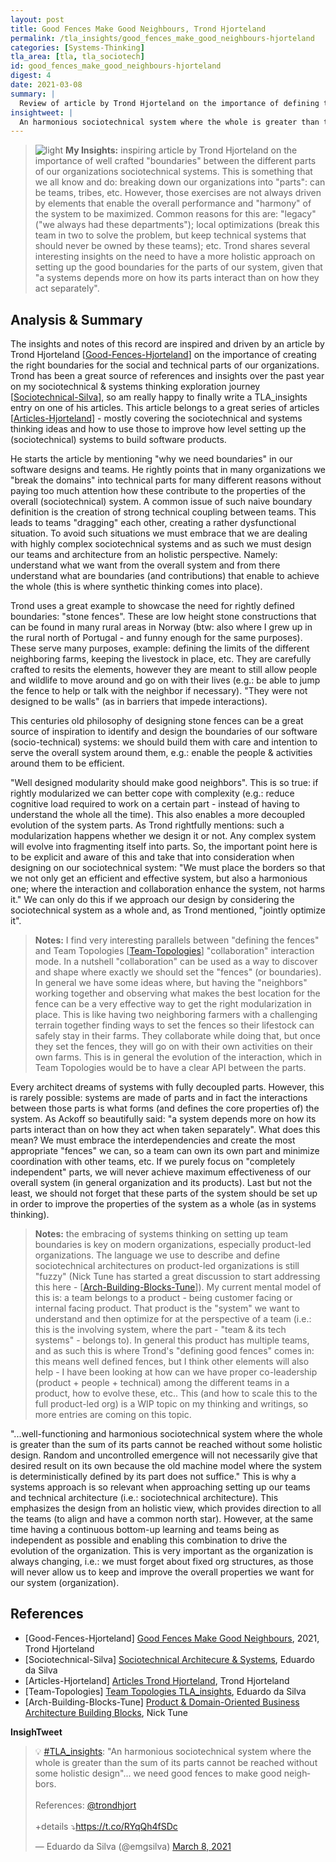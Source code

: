 ```yaml
---
layout: post
title: Good Fences Make Good Neighbours, Trond Hjorteland
permalink: /tla_insights/good_fences_make_good_neighbours-hjorteland
categories: [Systems-Thinking]
tla_area: [tla, tla_sociotech]
id: good_fences_make_good_neighbours-hjorteland
digest: 4
date: 2021-03-08
summary: |
  Review of article by Trond Hjorteland on the importance of defining the appropriate teams and technical systems boundaries. This can only be achieved by having an holistic approach to what we want to accomplish on the system that "contains" the parts (i.e.: systems thinking approach). Failing to do so will lead to local optimizations and not having "good neighbors" (and as such not optimizing the effectiveness of the systems).
insightweet: |
  An harmonious sociotechnical system where the whole is greater than the sum of its parts cannot be reached without some holistic design. Random and uncontrolled emergence will not necessarily give that desired result on its own because the old machine model where the system is deterministically defined by its part does not suffice. (Trond Hjorteland)
---
```


> ![light](/assets/light-bulb.png) **My Insights:** inspiring article by Trond Hjorteland on the importance of well crafted "boundaries" between the different parts of our organizations sociotechnical systems. This is something that we all know and do: breaking down our organizations into "parts": can be teams, tribes, etc. However, those exercises are not always driven by elements that enable the overall performance and "harmony" of the system to be maximized. Common reasons for this are: "legacy" ("we always had these departments"); local optimizations (break this team in two to solve the problem, but keep technical systems that should never be owned by these teams); etc. Trond shares several interesting insights on the need to have a more holistic approach on setting up the good boundaries for the parts of our system, given that "a systems depends more on how its parts interact than on how they act separately".

## Analysis & Summary

The insights and notes of this record are inspired and driven by an article by Trond Hjorteland [<a href="#good-fences-hjorteland">Good-Fences-Hjorteland</a>] on the importance of creating the right boundaries for the social and technical parts of our organizations. Trond has been a great source of references and insights over the past year on my sociotechnical & systems thinking exploration journey [<a href="#sociotechnical-silva">Sociotechnical-Silva</a>], so am really happy to finally write a TLA_insights entry on one of his articles. This article belongs to a great series of articles [<a href="#articles-hjorteland">Articles-Hjorteland</a>] - mostly covering the sociotechnical and systems thinking ideas and how to use those to improve how level setting up the (sociotechnical) systems to build software products.

He starts the article by mentioning "why we need boundaries" in our software designs and teams. He rightly points that in many organizations we "break the domains" into technical parts for many different reasons without paying too much attention how these contribute to the properties of the overall (sociotechnical) system. A common issue of such naive boundary definition is the creation of strong technical coupling between teams. This leads to teams "dragging" each other, creating a rather dysfunctional situation. To avoid such situations we must embrace that we are dealing with highly complex sociotechnical systems and as such we must design our teams and architecture from an holistic perspective. Namely: understand what we want from the overall system and from there understand what are boundaries (and contributions) that enable to achieve the whole (this is where synthetic thinking comes into place).

Trond uses a great example to showcase the need for rightly defined boundaries: "stone fences". These are low height stone constructions that can be found in many rural areas in Norway (btw: also where I grew up in the rural north of Portugal - and funny enough for the same purposes). These serve many purposes, example: defining the limits of the different neighboring farms, keeping the livestock in place, etc. They are carefully crafted to resits the elements, however they are meant to still allow people and wildlife to move around and go on with their lives (e.g.: be able to jump the fence to help or talk with the neighbor if necessary). "They were not designed to be walls" (as in barriers that impede interactions).

This centuries old philosophy of designing stone fences can be a great source of inspiration to identify and design the boundaries of our software (socio-technical) systems: we should build them with care and intention to serve the overall system around them, e.g.: enable the people & activities around them to be efficient.

"Well designed modularity should make good neighbors". This is so true: if rightly modularized we can better cope with complexity (e.g.: reduce cognitive load required to work on a certain part - instead of having to understand the whole all the time). This also enables a more decoupled evolution of the system parts. As Trond rightfully mentions: such a modularization happens whether we design it or not. Any complex system will evolve into fragmenting itself into parts. So, the important point here is to be explicit and aware of this and take that into consideration when designing on our sociotechnical system: "We must place the borders so that we not only get an efficient and effective system, but also a harmonious one; where the interaction and collaboration enhance the system, not harms it." We can only do this if we approach our design by considering the sociotechnical system as a whole and, as Trond mentioned, "jointly optimize it".

> **Notes:** I find very interesting parallels between "defining the fences" and Team Topologies [<a href="#team-topologies-tla">Team-Topologies</a>] "collaboration" interaction mode. In a nutshell "collaboration" can be used as a way to discover and shape where exactly we should set the "fences" (or boundaries). In general we have some ideas where, but having the "neighbors" working together and observing what makes the best location for the fence can be a very effective way to get the right modularization in place. This is like having two neighboring farmers with a challenging terrain together finding ways to set the fences so their lifestock can safely stay in their farms. They collaborate while doing that, but once they set the fences, they will go on with their own activities on their own farms. This is in general the evolution of the interaction, which in Team Topologies would be to have a clear API between the parts.

Every architect dreams of systems with fully decoupled parts. However, this is rarely possible: systems are made of parts and in fact the interactions between those parts is what forms (and defines the core properties of) the system. As Ackoff so beautifully said: "a system depends more on how its parts interact than on how they act when taken separately". What does this mean? We must embrace the interdependencies and create the most appropriate "fences" we can, so a team can own its own part and minimize coordination with other teams, etc. If we purely focus on "completely independent" parts, we will never achieve maximum effectiveness of our overall system (in general organization and its products). Last but not the least, we should not forget that these parts of the system should be set up in order to improve the properties of the system as a whole (as in systems thinking).

> **Notes:** the embracing of systems thinking on setting up team boundaries is key on modern organizations, especially product-led organizations. The language we use to describe and define sociotechnical architectures on product-led organizations is still "fuzzy" (Nick Tune has started a great discussion to start addressing this here -  [<a href="#arch-building-blocks-tune">Arch-Building-Blocks-Tune</a>]). My current mental model of this is: a team belongs to a product - being customer facing or internal facing product. That product is the "system" we want to understand and then optimize for at the perspective of a team (i.e.: this is the involving system, where the part - "team & its tech systems" - belongs to). In general this product has multiple teams, and as such this is where Trond's "defining good fences" comes in: this means well defined fences, but I think other elements will also help - I have been looking at how can we have proper co-leadership (product + people + technical) among the different teams in a product, how to evolve these, etc.. This (and how to scale this to the full product-led org) is a WIP topic on my thinking and writings, so more entries are coming on this topic.

"...well-functioning and harmonious sociotechnical system where the whole is greater than the sum of its parts cannot be reached without some holistic design. Random and uncontrolled emergence will not necessarily give that desired result on its own because the old machine model where the system is deterministically defined by its part does not suffice." This is why a systems approach is so relevant when approaching setting up our teams and technical architecture (i.e.: sociotechnical architecture). This emphasizes the design from an holistic view, which provides direction to all the teams (to align and have a common north star). However, at the same time having a continuous bottom-up learning and teams being as independent as possible and enabling this combination to drive the evolution of the organization. This is very important as the organization is always changing, i.e.: we must forget about fixed org structures, as those will never allow us to keep and improve the overall properties we want for our system (organization).

## References

- [Good-Fences-Hjorteland] [Good Fences Make Good Neighbours](https://www.linkedin.com/pulse/good-fences-make-neighbours-trond-hjorteland/), 2021, Trond Hjorteland<a name="good-fences-hjorteland"></a>
- [Sociotechnical-Silva] [Sociotechnical Architecure & Systems](https://esilva.net/sociotechnical), Eduardo da Silva <a name="sociotechnical-silva"></a>
- [Articles-Hjorteland] [Articles Trond Hjorteland](https://www.linkedin.com/in/trondhjort/detail/recent-activity/posts), Trond Hjorteland<a name="articles-hjorteland"></a>
- [Team-Topologies] [Team Topologies TLA_insights](https://esilva.net/tla_insights/team-topologies_skelton-pais), Eduardo da Silva <a name="team-topologies-tla"></a>
- [Arch-Building-Blocks-Tune] [Product & Domain-Oriented Business Architecture Building Blocks](https://github.com/NTCoding/prod-domain-biz-arch-building-blocks), Nick Tune <a name="arch-building-blocks-tune"></a>

**InsighTweet**

<blockquote class="twitter-tweet"><p lang="en" dir="ltr">💡 <a href="https://twitter.com/hashtag/TLA_insights?src=hash&amp;ref_src=twsrc%5Etfw">#TLA_insights</a>: &quot;An harmonious sociotechnical system where the whole is greater than the sum of its parts cannot be reached without some holistic design&quot;... we need good fences to make good neighbors.<br><br>References: <a href="https://twitter.com/trondhjort?ref_src=twsrc%5Etfw">@trondhjort</a><br><br>+details ⤵️<a href="https://t.co/RYqQh4fSDc">https://t.co/RYqQh4fSDc</a></p>&mdash; Eduardo da Silva (@emgsilva) <a href="https://twitter.com/emgsilva/status/1368957494362599426?ref_src=twsrc%5Etfw">March 8, 2021</a></blockquote> <script async src="https://platform.twitter.com/widgets.js" charset="utf-8"></script>
